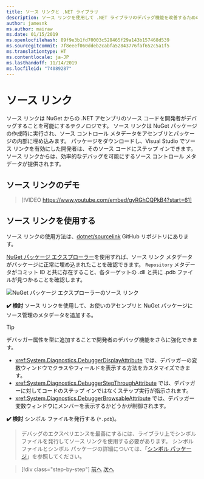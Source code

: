 ```yaml
---
title: ソース リンクと .NET ライブラリ
description: ソース リンクを使用して .NET ライブラリのデバッグ機能を改善するためのベスト プラクティス推奨事項。
author: jamesnk
ms.author: mairaw
ms.date: 01/15/2019
ms.openlocfilehash: 89f9e3b1fd70003c528465f29a143b157468d539
ms.sourcegitcommit: 7f8eeef060ddeb2cabfa52843776faf652c5a1f5
ms.translationtype: HT
ms.contentlocale: ja-JP
ms.lasthandoff: 11/14/2019
ms.locfileid: "74089287"
---
```

# <a name="source-link"></a>ソース リンク

ソース リンクは NuGet からの .NET アセンブリのソース コードを開発者がデバッグすることを可能にするテクノロジです。 ソース リンクは NuGet パッケージの作成時に実行され、ソース コントロール メタデータをアセンブリとパッケージの内部に埋め込みます。 パッケージをダウンロードし、Visual Studio でソース リンクを有効にした開発者は、そのソース コードにステップ インできます。 ソース リンクからは、効率的なデバッグを可能にするソース コントロール メタデータが提供されます。

## <a name="source-link-demo"></a>ソース リンクのデモ

> [!VIDEO https://www.youtube.com/embed/gyRGhCQPkB4?start=61]

## <a name="using-source-link"></a>ソース リンクを使用する

ソース リンクの使用方法は、[dotnet/sourcelink](https://github.com/dotnet/sourcelink/blob/master/README.md) GitHub リポジトリにあります。

[NuGet パッケージ エクスプローラー](https://github.com/NuGetPackageExplorer/NuGetPackageExplorer)を使用すれば、ソース リンク メタデータがパッケージに正常に埋め込まれたことを確認できます。 `Repository` メタデータがコミット ID と共に存在すること、各ターゲットの .dll と共に .pdb ファイルが見つかることを確認します。

![NuGet パッケージ エクスプローラーのソース リンク](./media/sourcelink/nuget-package-explorer-sourcelink.png "NuGet パッケージ エクスプローラーのソース リンク")

**✔️ 検討** ソース リンクを使用して、お使いのアセンブリと NuGet パッケージにソース管理のメタデータを追加する。

> [!TIP]
> デバッガー属性を型に追加することで開発者のデバッグ機能をさらに強化できます。
>
> * <xref:System.Diagnostics.DebuggerDisplayAttribute> では、デバッガーの変数ウィンドウでクラスやフィールドを表示する方法をカスタマイズできます。
> * <xref:System.Diagnostics.DebuggerStepThroughAttribute> では、デバッガーに対してコードのステップ インではなくステップ実行が指示されます。
> * <xref:System.Diagnostics.DebuggerBrowsableAttribute> では、デバッガー変数ウィンドウにメンバーを表示するかどうかが制御されます。

**✔️ 検討** シンボル ファイルを発行する (`*.pdb`)。

> デバッグのエクスペリエンスを最善にするには、ライブラリ上でシンボル ファイルを発行してソース リンクを使用する必要があります。 シンボル ファイルとシンボル パッケージの詳細については、「[シンボル パッケージ](./nuget.md#symbol-packages)」を参照してください。

>[!div class="step-by-step"]
>[前へ](dependencies.md)
>[次へ](publish-nuget-package.md)
